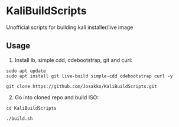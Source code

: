 # KaliBuildScripts
Unofficial scripts for building kali installer/live image

## Usage
1. Install lb, simple cdd, cdebootstrap, git and curl:

```
sudo apt update
sudo apt install git live-build simple-cdd cdebootstrap curl -y

git clone https://github.com/Josakko/KaliBuildScripts.git 
```

2. Go into cloned repo and build ISO:

```
cd KaliBuildScripts

./build.sh
```
